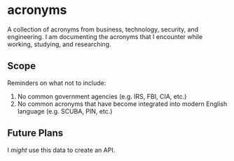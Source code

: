 # acronyms
 
 A collection of acronyms from business, technology, security, and engineering.
 I am documenting the acronyms that I encounter while working, studying, and researching.

 ## Scope

 Reminders on what not to include:
 1. No common government agencies (e.g. IRS, FBI, CIA, etc.)
 1. No common acronyms that have become integrated into modern English language (e.g. SCUBA, PIN, etc.) 
 
 ## Future Plans

 I _might_ use this data to create an API.
 
